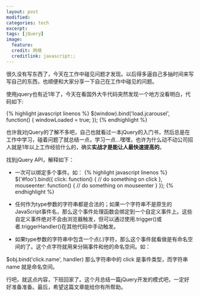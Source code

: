 ```yaml
---
layout: post
modified:
categories: tech
excerpt:
tags: [jQuery]
image:
  feature:
  credit: 网络
  creditlink: javascript:;
---
```


很久没有写东西了，今天在工作中碰见问题才发现。以后得多逼自己多抽时间来写写自己的东西，也顺便和大家分享一下自己在工作中碰见的问题。

使用jquery也有近1年了，今天在看国外大牛代码突然发现一个地方没看明白，代码如下:

{% highlight javascript linenos %}
$(window).bind('load.jcarousel', function() {
    windowLoaded = true;
});
{% endhighlight %}

也许我对jQuery的了解不多吧，自己也就看过一本jQuery的入门书，然后总是在工作中学习，碰着问题了就总结一点，学习一点...嘿嘿，也许为什么动不动公司招人就是1年以上工作经验什么的，确实**实战才是能让人最快速提高的**。

找到jQuery API，解释如下：

* 一次可以绑定多个事件。如：
{% highlight javascript linenos %}
    $('#foo').bind({
      click: function() {
        // do something on click
      },
      mouseenter: function() {
        // do something on mouseenter
      }
    });
{% endhighlight %}

* 任何作为type参数的字符串都是合法的；如果一个字符串不是原生的JavaScript事件名，那么这个事件处理函数会绑定到一个自定义事件上。这些自定义事件绝对不会由浏览器触发，但可以通过使用.trigger()或者.triggerHandler()在其他代码中手动触发。

* 如果type参数的字符串中包含一个点(.)字符，那么这个事件就看做是有命名空间的了。这个点字符就用来分隔事件和他的命名空间。如：

$obj.bind('click.name', handler) 那么字符串中的 click 是事件类型，而字符串 name 就是命名空间。

行吧，就这点内容，下班回家了。这个月总结一篇jQuery开发的模式吧，一定好好准备准备。最后，希望这篇文章能给你有所帮助。

